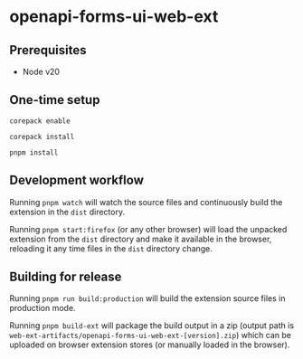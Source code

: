 ﻿# openapi-forms-ui-web-ext

## Prerequisites

- Node v20

## One-time setup

`corepack enable`

`corepack install`

`pnpm install`

## Development workflow

Running `pnpm watch` will watch the source files and continuously build the extension in the `dist` directory.

Running `pnpm start:firefox` (or any other browser) will load the unpacked extension from the `dist` directory
and make it available in the browser, reloading it any time files in the `dist` directory change.

## Building for release

Running `pnpm run build:production` will build the extension source files in production mode.

Running `pnpm build-ext` will package the build output in a zip (output path is `web-ext-artifacts/openapi-forms-ui-web-ext-[version].zip`)
which can be uploaded on browser extension stores (or manually loaded in the browser).
